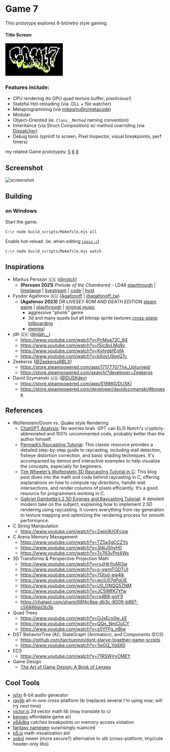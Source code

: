 # Game 7

This prototype explores 8-bit/retro style gaming.

#### Title Screen

![title screen](assets/textures/title.png)

### Features include:
- CPU rendering (to GPU quad texture buffer; *pixelicious!*)
- Stateful Hot-reloading (via .DLL + file watcher)
- Metaprogramming (via [mikesmullin/metacode](https://github.com/mikesmullin/metacode/))
- Modular
- Object-Oriented (ie. `Class__Method` naming convention)
- Inheritance (via Struct Composition) w/ method overriding (via [Dispatcher](src/game/utils/Dispatcher.c))
- Debug tools (sprintf to screen, Pixel Inspector, visual breakpoints, perf timers)

my related Game prototypes: 
[5](https://github.com/mikesmullin/cpp20-win11-x64-sdl2-vulkan?tab=readme-ov-file)
[6](https://github.com/mikesmullin/c17-sdl2-vulkan)
[8](https://github.com/mikesmullin/game8)

## Screenshot
![screenshot](docs/imgs/screenshot1.gif)

## Building

### on Windows
Start the game.
```
C:\> node build_scripts/Makefile.mjs all
```
Enable hot-reload. (ie. when editing [`Logic.c`](src/game/Logic.c))
```
C:\> node build_scripts/Makefile.mjs watch
```

## Inspirations

- Markus Persson 🇸🇪 ([@notch](https://x.com/notch))
   - **(Persson 2021)** *Prelude of the Chambered* - LD48
     [playthrough](https://www.youtube.com/watch?v=RE3dRh4wMc8) |
     [timelapse](https://www.youtube.com/watch?v=IoR-G8Ud0JM) | 
     [livestream](https://www.youtube.com/watch?v=GQO3SSlsgJM) |
     [code](https://github.com/skeeto/Prelude-of-the-Chambered) |
     [host](https://s3.amazonaws.com/ld48/index.html)
- Fyodor Agafonov 🇷🇺 ([Agafonoff](https://store.steampowered.com/pub/agafonoff_dev) | [@agafonoff_tw](https://x.com/agafonoff_tw))
  - **(Agafonov 2023)** *DR LIVESEY ROM AND DEATH EDITION*
    [steam game](https://store.steampowered.com/app/2181930/DR_LIVESEY_ROM_AND_DEATH_EDITION/) |
    [playthrough](https://www.youtube.com/watch?v=70OfnvGp1MU) |
    [original music](https://soundcloud.com/ghostfaceplaya/why-not)    
    - aggressive "phonk" genre
    - 3d and many quads but all bitmap sprite textures [cross-plane billboarding](https://www.reddit.com/r/gamedev/comments/q2qbp2/what_is_it_called_when_two_billboarded_sprites/)
    - [memes](https://www.youtube.com/watch?v=lrTcb3Kx1zM)!
- jdh 🇩🇰 ([@jdah__](https://x.com/jdah__))
  - https://www.youtube.com/watch?v=PcMua73C_94
  - https://www.youtube.com/watch?v=fSjc8vLMg8c
  - https://www.youtube.com/watch?v=KyhrqbfEgfA
  - https://www.youtube.com/watch?v=b5ovU9xeQ7c
- Zeekerss ([@ZeekerssRBLX](https://x.com/zeekerssrblx?lang=en))
  - https://store.steampowered.com/app/1717770/The_Upturned/
  - https://store.steampowered.com/search/?developer=Zeekerss
- David Szymanski 🇺🇸 ([@DUSKdev](https://x.com/DUSKdev))
  - https://store.steampowered.com/app/519860/DUSK/
  - https://store.steampowered.com/developer/davidszymanski/#browse

## References

- Wolfenstein/Doom vs. Quake style Rendering
  - [ChatGPT Analysis](docs/90s-raycasting.md): No worries brah. GPT can ELI5 Notch's crypticly-abbreviated and 100% uncommented code, probably better than the author himself.
  - [Permadi’s Raycasting Tutorial](https://permadi.com/1996/05/ray-casting-tutorial-table-of-contents/): This classic resource provides a detailed step-by-step guide to raycasting, including wall detection, fisheye distortion correction, and basic shading techniques. It's accompanied by demos and interactive examples to help visualize the concepts, especially for beginners.
  - [Tim Wheeler’s Wolfenstein 3D Raycasting Tutorial in C](https://timallanwheeler.com/blog/2023/04/01/wolfenstein-3d-raycasting-in-c/): This blog post dives into the math and code behind raycasting in C, offering explanations on how to compute ray directions, handle wall intersections, and render columns of pixels efficiently. It’s a good resource for programmers working in C.
  - [Gabriel Gambetta’s 2.5D Engines and Raycasting Tutorial](https://gabrielgambetta.com/computer-graphics-from-scratch/02-basic-raytracing.html): A detailed modern take on the subject, explaining how to implement 2.5D rendering using raycasting. It covers everything from ray generation to texture mapping and optimizing the rendering process for smooth performance.
- C String Manipulation
  - https://www.youtube.com/watch?v=2wio9UOFcow
- C Arena Memory Management
   - https://www.youtube.com/watch?v=TZ5a3gCCZYo
   - https://www.youtube.com/watch?v=3IAlJSIjvH0
   - https://www.youtube.com/watch?v=Tc763vPm4Ws
- 3D Transforms & Perspective Projection Math
  - https://www.youtube.com/watch?v=rvJHkYnAR3w
  - https://www.youtube.com/watch?v=o-xwmTODTUI
  - https://www.youtube.com/watch?v=7Gtxd-ew4lk
  - https://www.youtube.com/watch?v=wciU07gPqUE
  - https://www.youtube.com/watch?v=U0_ONQQ5ZNM
  - https://www.youtube.com/watch?v=JC5IMfK7Yfw
  - https://www.youtube.com/watch?v=rs4B8-qoY1I
  - https://chatgpt.com/share/66f4c8ea-db3c-8009-b897-c56886dd3b3b
- Quad Trees
  - https://www.youtube.com/watch?v=OJxEcs0w_kE
  - https://www.youtube.com/watch?v=QQx_NmCIuCY
  - https://www.youtube.com/watch?v=z0YFFg_nBjw
- DST BehaviorTree (AI), StateGraph (Animation), and Components (ECS)
  - https://github.com/taichunmin/dont-starve-together-game-scripts
  - https://www.youtube.com/watch?v=1ieGQ_YddX0
- ECS
  - https://www.youtube.com/watch?v=71RSWVyOMEY
- Game Design
  - [The Art of Game Design: A Book of Lenses](https://www.amazon.com/gp/product/B08LDSZG1W/)

## Cool Tools

- [jsfxr](https://sfxr.me/) 8-bit audio generator
- [raylib](https://www.raylib.com/) all-in-one cross-platform lib (replaces several I'm using now; will try next time)
- [victor.js](http://victorjs.org/) 2d vector math lib (may translate to c)
- [kenney](https://www.kenney.nl/assets) affordable game art
- [x64dbg](https://x64dbg.com/) catches breakpoints on memory access violation
- [fantasy namegen](http://rinkworks.com/namegen/) surprisingly nuanced
- [p5.js](https://p5js.org/reference/) math visualization aid
- [sokol](https://github.com/floooh/sokol) newer (more secure?) alternative to stb (cross-platform, tiny/cute header-only libs)

